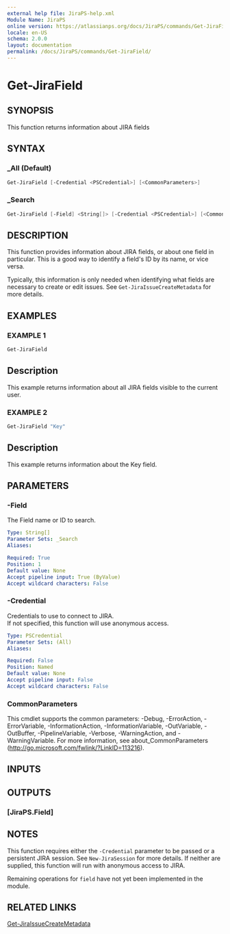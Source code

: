 ```yaml
---
external help file: JiraPS-help.xml
Module Name: JiraPS
online version: https://atlassianps.org/docs/JiraPS/commands/Get-JiraField/
locale: en-US
schema: 2.0.0
layout: documentation
permalink: /docs/JiraPS/commands/Get-JiraField/
---
```

# Get-JiraField

## SYNOPSIS

This function returns information about JIRA fields

## SYNTAX

### _All (Default)

```powershell
Get-JiraField [-Credential <PSCredential>] [<CommonParameters>]
```

### _Search

```powershell
Get-JiraField [-Field] <String[]> [-Credential <PSCredential>] [<CommonParameters>]
```

## DESCRIPTION

This function provides information about JIRA fields, or about one field in particular.
This is a good way to identify a field's ID by its name, or vice versa.

Typically, this information is only needed when identifying what fields are necessary to create or edit issues.
See `Get-JiraIssueCreateMetadata` for more details.

## EXAMPLES

### EXAMPLE 1

```powershell
Get-JiraField
```

Description  
 -----------  
This example returns information about all JIRA fields visible to the current user.

### EXAMPLE 2

```powershell
Get-JiraField "Key"
```

Description  
 -----------  
This example returns information about the Key field.

## PARAMETERS

### -Field

The Field name or ID to search.

```yaml
Type: String[]
Parameter Sets: _Search
Aliases:

Required: True
Position: 1
Default value: None
Accept pipeline input: True (ByValue)
Accept wildcard characters: False
```

### -Credential

Credentials to use to connect to JIRA.  
If not specified, this function will use anonymous access.

```yaml
Type: PSCredential
Parameter Sets: (All)
Aliases:

Required: False
Position: Named
Default value: None
Accept pipeline input: False
Accept wildcard characters: False
```

### CommonParameters

This cmdlet supports the common parameters: -Debug, -ErrorAction, -ErrorVariable, -InformationAction, -InformationVariable, -OutVariable, -OutBuffer, -PipelineVariable, -Verbose, -WarningAction, and -WarningVariable.
For more information, see about_CommonParameters (http://go.microsoft.com/fwlink/?LinkID=113216).

## INPUTS

## OUTPUTS

### [JiraPS.Field]

## NOTES

This function requires either the `-Credential` parameter to be passed or a persistent JIRA session.
See `New-JiraSession` for more details.
If neither are supplied, this function will run with anonymous access to JIRA.

Remaining operations for `field` have not yet been implemented in the module.

## RELATED LINKS

[Get-JiraIssueCreateMetadata](../Get-JiraIssueCreateMetadata/)
